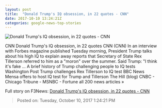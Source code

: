 ```yaml
---
layout: post
title:  "Donald Trump's IQ obsession, in 22 quotes - CNN"
date: 2017-10-10 13:24:21Z
categories: google-news-top-stories
---
```


![Donald Trump's IQ obsession, in 22 quotes - CNN](http://i2.cdn.cnn.com/cnnnext/dam/assets/170228222445-trump-congress-pointing-super-tease.jpg)

CNN Donald Trump's IQ obsession, in 22 quotes CNN (CNN) In an interview with Forbes magazine published Tuesday morning, President Trump talks about his high IQ to explain away reports that Secretary of State Rex Tillerson referred to him as a "moron" over the summer. Said Trump: "I think it's fake ... A brief history of Trump challenging people to IQ tests Washington Post Trump challenges Rex Tillerson to IQ test BBC News Mensa offers to host IQ test for Trump and Tillerson The Hill (blog) CNBC - Chicago Tribune - MSNBC - Fortune all 200 news articles »


Full story on F3News: [Donald Trump's IQ obsession, in 22 quotes - CNN](http://www.f3nws.com/n/nQCsNF)

> Posted on: Tuesday, October 10, 2017 1:24:21 PM
